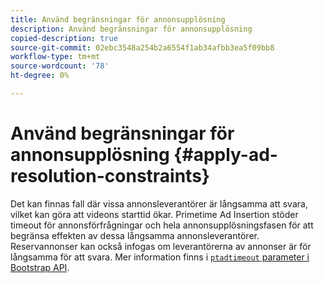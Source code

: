 ```yaml
---
title: Använd begränsningar för annonsupplösning
description: Använd begränsningar för annonsupplösning
copied-description: true
source-git-commit: 02ebc3548a254b2a6554f1ab34afbb3ea5f09bb8
workflow-type: tm+mt
source-wordcount: '78'
ht-degree: 0%

---
```


# Använd begränsningar för annonsupplösning {#apply-ad-resolution-constraints}

Det kan finnas fall där vissa annonsleverantörer är långsamma att svara, vilket kan göra att videons starttid ökar. Primetime Ad Insertion stöder timeout för annonsförfrågningar och hela annonsupplösningsfasen för att begränsa effekten av dessa långsamma annonsleverantörer.  Reservannonser kan också infogas om leverantörerna av annonser är för långsamma för att svara.  Mer information finns i [`ptadtimeout` parameter i Bootstrap API](/help/primetime-ad-insertion/technical-reference/bootstrap-api.md).
